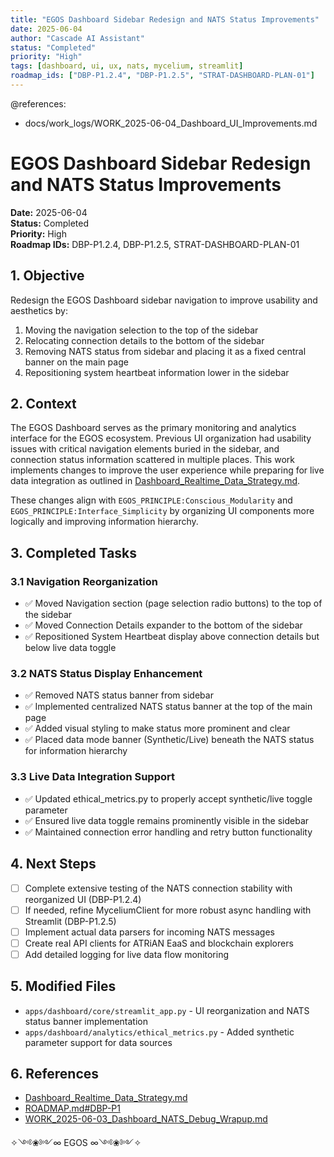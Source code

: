 ```yaml
---
title: "EGOS Dashboard Sidebar Redesign and NATS Status Improvements"
date: 2025-06-04
author: "Cascade AI Assistant"
status: "Completed"
priority: "High"
tags: [dashboard, ui, ux, nats, mycelium, streamlit]
roadmap_ids: ["DBP-P1.2.4", "DBP-P1.2.5", "STRAT-DASHBOARD-PLAN-01"]
---
```


@references:
  - docs/work_logs/WORK_2025-06-04_Dashboard_UI_Improvements.md

# EGOS Dashboard Sidebar Redesign and NATS Status Improvements

**Date:** 2025-06-04  
**Status:** Completed  
**Priority:** High  
**Roadmap IDs:** DBP-P1.2.4, DBP-P1.2.5, STRAT-DASHBOARD-PLAN-01

## 1. Objective

Redesign the EGOS Dashboard sidebar navigation to improve usability and aesthetics by:
1. Moving the navigation selection to the top of the sidebar
2. Relocating connection details to the bottom of the sidebar
3. Removing NATS status from sidebar and placing it as a fixed central banner on the main page
4. Repositioning system heartbeat information lower in the sidebar

## 2. Context

The EGOS Dashboard serves as the primary monitoring and analytics interface for the EGOS ecosystem. Previous UI organization had usability issues with critical navigation elements buried in the sidebar, and connection status information scattered in multiple places. This work implements changes to improve the user experience while preparing for live data integration as outlined in [Dashboard_Realtime_Data_Strategy.md](file:///C:/EGOS/docs/planning/Dashboard_Realtime_Data_Strategy.md).

These changes align with `EGOS_PRINCIPLE:Conscious_Modularity` and `EGOS_PRINCIPLE:Interface_Simplicity` by organizing UI components more logically and improving information hierarchy.

## 3. Completed Tasks

### 3.1 Navigation Reorganization
- ✅ Moved Navigation section (page selection radio buttons) to the top of the sidebar
- ✅ Moved Connection Details expander to the bottom of the sidebar
- ✅ Repositioned System Heartbeat display above connection details but below live data toggle

### 3.2 NATS Status Display Enhancement
- ✅ Removed NATS status banner from sidebar 
- ✅ Implemented centralized NATS status banner at the top of the main page
- ✅ Added visual styling to make status more prominent and clear
- ✅ Placed data mode banner (Synthetic/Live) beneath the NATS status for information hierarchy

### 3.3 Live Data Integration Support
- ✅ Updated ethical_metrics.py to properly accept synthetic/live toggle parameter
- ✅ Ensured live data toggle remains prominently visible in the sidebar
- ✅ Maintained connection error handling and retry button functionality

## 4. Next Steps

- [ ] Complete extensive testing of the NATS connection stability with reorganized UI (DBP-P1.2.4)
- [ ] If needed, refine MyceliumClient for more robust async handling with Streamlit (DBP-P1.2.5)
- [ ] Implement actual data parsers for incoming NATS messages
- [ ] Create real API clients for ATRiAN EaaS and blockchain explorers
- [ ] Add detailed logging for live data flow monitoring

## 5. Modified Files

- `apps/dashboard/core/streamlit_app.py` - UI reorganization and NATS status banner implementation
- `apps/dashboard/analytics/ethical_metrics.py` - Added synthetic parameter support for data sources

## 6. References

- [Dashboard_Realtime_Data_Strategy.md](file:///C:/EGOS/docs/planning/Dashboard_Realtime_Data_Strategy.md)
- [ROADMAP.md#DBP-P1](file:///C:/EGOS/ROADMAP.md)
- [WORK_2025-06-03_Dashboard_NATS_Debug_Wrapup.md](file:///C:/EGOS/docs/work_logs/WORK_2025-06-03_Dashboard_NATS_Debug_Wrapup.md)

✧༺❀༻∞ EGOS ∞༺❀༻✧